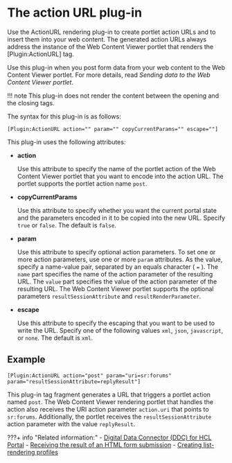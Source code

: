 # The action URL plug-in

Use the ActionURL rendering plug-in to create portlet action URLs and to insert them into your web content. The generated action URLs always address the instance of the Web Content Viewer portlet that renders the \[Plugin:ActionURL\] tag.

Use this plug-in when you post form data from your web content to the Web Content Viewer portlet. For more details, read *Sending data to the Web Content Viewer portlet*.

!!! note
    This plug-in does not render the content between the opening and the closing tags.

The syntax for this plug-in is as follows:

```
[Plugin:ActionURL action="" param="" copyCurrentParams="" escape=""]
```

This plug-in uses the following attributes:

-   **action**

    Use this attribute to specify the name of the portlet action of the Web Content Viewer portlet that you want to encode into the action URL. The portlet supports the portlet action name `post`.

-   **copyCurrentParams**

    Use this attribute to specify whether you want the current portal state and the parameters encoded in it to be copied into the new URL. Specify `true` or `false`. The default is `false`.

-   **param**

    Use this attribute to specify optional action parameters. To set one or more action parameters, use one or more `param` attributes. As the value, specify a name-value pair, separated by an equals character \( `=` \). The `name` part specifies the name of the action parameter of the resulting URL. The `value` part specifies the value of the action parameter of the resulting URL. The Web Content Viewer portlet supports the optional parameters `resultSessionAttribute` and `resultRenderParameter`.

-   **escape**

    Use this attribute to specify the escaping that you want to be used to write the URL. Specify one of the following values `xml`, `json`, `javascript`, or `none`. The default is `xml`.


## Example

```
[Plugin:ActionURL action="post" param="uri=sr:forums" param="resultSessionAttribute=replyResult"]
```

This plug-in tag fragment generates a URL that triggers a portlet action named `post`. The Web Content Viewer rendering portlet that handles the action also receives the URI action parameter `action.uri` that points to `sr:forums`. Additionally, the portlet receives the `resultSessionAttribute` action parameter with the value `replyResult`.

???+ info "Related information:"
    - [Digital Data Connector \(DDC\) for HCL Portal](../../../../../../../extend_dx/ddc/index.md)
    - [Receiving the result of an HTML form submission](../../../../../../../extend_dx/ddc/implementing_user_interactions/sending_data_to_webcontentviewer_portlet/plrf_sendata2wcv_receivhtmlform.md)
    - [Creating list-rendering profiles](../../../../../../../extend_dx/ddc/working_with_list_rendering_profiles/plrf_crt_lr_profiles.md)

